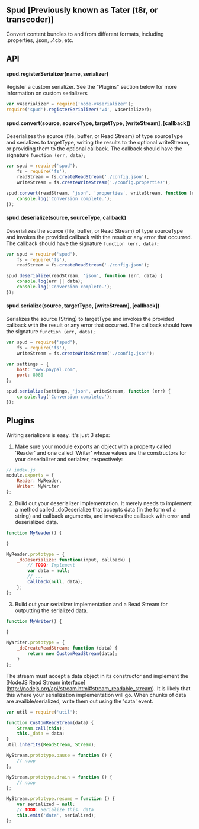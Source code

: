 Spud [Previously known as Tater (t8r, or transcoder)]
---------------------------
Convert content bundles to and from different formats, including .properties, .json, .4cb, etc.

API
---------------------------

#### spud.registerSerializer(name, serializer)
Register a custom serializer. See the "Plugins" section below for more information on custom serializers
```javascript
var v4serializer = require('node-v4serializer');
require('spud').registerSerializer('v4', v4serializer);
```


#### spud.convert(source, sourceType, targetType, [writeStream], [callback])
Deserializes the source (file, buffer, or Read Stream) of type sourceType and serializes to targetType,
writing the results to the optional writeStream, or providing them to the optional callback. The callback
should have the signature `function (err, data);`
```javascript
var spud = require('spud'),
	fs = require('fs'),
	readStream = fs.createReadStream('./config.json'),
	writeStream = fs.createWriteStream('./config.properties');

spud.convert(readStream, 'json', 'properties', writeStream, function (err) {
	console.log('Conversion complete.');
});
```


#### spud.deserialize(source, sourceType, callback)
Deserializes the source (file, buffer, or Read Stream) of type sourceType and invokes the provided callback
with the result or any error that occurred. The callback should have the signature `function (err, data);`
```javascript
var spud = require('spud'),
	fs = require('fs'),
	readStream = fs.createReadStream('./config.json');

spud.deserialize(readStream, 'json', function (err, data) {
	console.log(err || data);
	console.log('Conversion complete.');
});
```


#### spud.serialize(source, targetType, [writeStream], [callback])
Serializes the source (String) to targetType and invokes the provided callback with the result
or any error that occurred. The callback should have the signature `function (err, data);`
```javascript
var spud = require('spud'),
	fs = require('fs'),
	writeStream = fs.createWriteStream('./config.json');

var settings = {
	host: "www.paypal.com",
	port: 8080
};

spud.serialize(settings, 'json', writeStream, function (err) {
	console.log('Conversion complete.');
});
```


Plugins
---------------------------
Writing serializers is easy. It's just 3 steps:

1) Make sure your module exports an object with a property called 'Reader' and one called 'Writer' whose values
are the constructors for your deserializer and serialzer, respectively:

```javascript
// index.js
module.exports = {
	Reader: MyReader,
	Writer: MyWriter
};
```

2) Build out your deserializer implementation. It merely needs to implement a method called _doDeserialize that
accepts data (in the form of a string) and callback arguments, and invokes the callback with error and deserialized data.

```javascript
function MyReader() {

}

MyReader.prototype = {
	_doDeserialize: function(input, callback) {
		// TODO: Implement
		var data = null;
		// ...
		callback(null, data);
	};
};
```

3) Build out your serializer implementation and a Read Stream for outputting the serialized data. 

``` javascript
function MyWriter() {

}

MyWriter.prototype = {
	_doCreateReadStream: function (data) {
		return new CustomReadStream(data);
	}
};
```

The stream must accept a data object in its constructor and implement the [NodeJS Read Stream interface]
(http://nodejs.org/api/stream.html#stream_readable_stream). It is likely that this where your serialization
implementation will go. When chunks of data are availble/serialized, write them out using the 'data' event.

```javascript
var util = require('util');

function CustomReadStream(data) {
	Stream.call(this);
	this._data = data;
}
util.inherits(ReadStream, Stream);

MyStream.prototype.pause = function () {
	// noop	
};

MyStream.prototype.drain = function () {
	// noop
};

MyStream.prototype.resume = function () {
	var serialized = null;
	// TODO: Serialize this._data
	this.emit('data', serialized);
};
```
